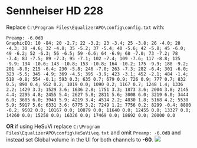 # Sennheiser HD 228
Replace `C:\Program Files\EqualizerAPO\config\config.txt` with:
```
Preamp: -6.0dB
GraphicEQ: 10 -84; 20 -2.7; 22 -3.2; 23 -3.4; 25 -3.8; 26 -4.0; 28 -4.3; 30 -4.6; 32 -4.8; 35 -5.2; 37 -5.4; 40 -5.6; 42 -5.8; 45 -6.0; 49 -6.2; 52 -6.3; 56 -6.5; 59 -6.6; 64 -6.9; 68 -7.0; 73 -7.2; 78 -7.4; 83 -7.5; 89 -7.3; 95 -7.1; 102 -7.4; 109 -7.6; 117 -8.8; 125 -9.9; 134 -10.6; 143 -10.8; 153 -10.8; 164 -10.2; 175 -9.9; 188 -9.2; 201 -8.0; 215 -6.4; 230 -5.8; 246 -7.0; 263 -7.3; 282 -6.4; 301 -6.0; 323 -5.5; 345 -4.9; 369 -4.5; 395 -3.9; 423 -3.1; 452 -2.1; 484 -1.4; 518 -0.8; 554 -0.1; 593 0.3; 635 0.7; 679 0.9; 726 0.9; 777 0.7; 832 0.5; 890 0.4; 952 0.2; 1019 0.0; 1090 0.2; 1167 0.7; 1248 1.4; 1336 2.2; 1429 3.3; 1529 3.6; 1636 2.8; 1751 3.3; 1873 3.6; 2004 3.8; 2145 4.4; 2295 4.8; 2455 5.4; 2627 5.8; 2811 5.6; 3008 6.0; 3219 6.0; 3444 6.0; 3685 6.0; 3943 5.9; 4219 3.4; 4514 2.2; 4830 1.8; 5168 4.2; 5530 5.9; 5917 5.6; 6331 3.6; 6775 3.2; 7249 1.2; 7756 0.2; 8299 -0.4; 8880 -0.2; 9502 0.0; 10167 0.0; 10879 0.0; 11640 0.0; 12455 0.0; 13327 0.0; 14260 0.0; 15258 0.0; 16326 0.0; 17469 0.0; 18692 0.0; 20000 0.0
```
**OR** if using HeSuVi replace `C:\Program Files\EqualizerAPO\config\HeSuVi\eq.txt` and omit `Preamp: -6.0dB` and instead set Global volume in the UI for both channels to **-60**.
![](https://raw.githubusercontent.com/jaakkopasanen/AutoEq/master/results/Headphone.com/headphoncecom/onear/Sennheiser%20HD%20228/Sennheiser%20HD%20228.png)